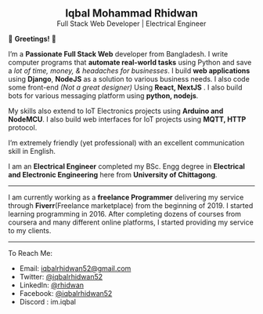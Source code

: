 <p align="center">
<!--   <img align="center" width="100" src='https://res.cloudinary.com/iqbalrhidwan/image/upload/ar_1:1,b_rgb:ffffff,bo_0px_solid_rgb:ff0000,c_fill,g_auto,r_max,w_1000/v1608792063/IMG_20200102_114525_qlghpr.jpg'/> -->
  <h2 align="center" style="margin-top:0; margin-bottom:0">Iqbal Mohammad Rhidwan</h2>
  <p style="margin-top:0" align="center">Full Stack Web Developer | Electrical Engineer </p>
</p>

:wave: **Greetings!** :wave:

I’m a **Passionate Full Stack Web** developer from Bangladesh. I write computer programs that **automate real-world tasks** using Python and save a *lot of time, money, & headaches for businesses*. I build **web applications** using **Django**, **NodeJS** as a solution to various business needs. I also code some front-end *(Not a great designer)* Using **React, NextJS** . I also build bots for various messaging platform using **python, nodejs**.

My skills also extend to IoT Electronics projects using **Arduino and NodeMCU**. I also build web interfaces for IoT projects using **MQTT, HTTP** protocol.
 
I’m extremely friendly (yet professional) with an excellent communication skill in English.
 
I am an **Electrical Engineer** completed my BSc. Engg degree in **Electrical and Electronic Engineering** here from **University of Chittagong**. 
 
---
I am currently working as a **freelance Programmer** delivering my service through **Fiverr**(Freelance marketplace) from the beginning of 2019. I started learning programming in 2016. After completing dozens of courses from coursera and many different online platforms, I started providing my service to my clients.

---
To Reach Me:
* Email: [iqbalrhidwan52@gmail.com](mailto:iqbalrhidwan52@gmail.com?subject=Nice%20Meeting%20You,%20Iqbal!)
* Twitter: [@iqbalrhidwan52](https://twitter.com/iqbalrhidwan52)
* LinkedIn: [@rhidwan](https://www.linkedin.com/in/rhidwan/)
* Facebook: [@iqbalrhidwan52](https://www.facebook.com/iqbalrhidwan52)
* Discord : im.iqbal
